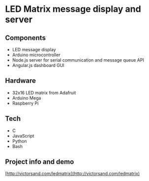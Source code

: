 # LED Matrix message display and server

## Components
 - LED message display
 - Arduino microcontroller
 - Node.js server for serial communication and message queue API
 - Angular.js dashboard GUI

## Hardware
 - 32x16 LED matrix from Adafruit
 - Arduino Mega
 - Raspberry Pi

## Tech
 - C
 - JavaScript
 - Python
 - Bash

## Project info and demo
[http://victorsand.com/ledmatrix](http://victorsand.com/ledmatrix)